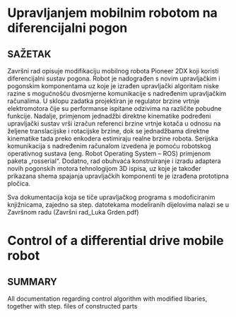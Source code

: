 # Upravljanjem mobilnim robotom na diferencijalni pogon

## SAŽETAK

Završni rad opisuje modifikaciju mobilnog robota Pioneer 2DX koji koristi diferencijalni sustav pogona. Robot je nadograđen s novim upravljačkim i pogonskim komponentama uz koje je izrađen upravljački algoritam niske razine s mogućnošću dvosmjerne komunikacije s nadređenim upravljačkim računalima. U sklopu zadatka projektiran je regulator brzine vrtnje elektromotora čije su performanse ispitane odzivima na različite pobudne funkcije. Nadalje, primjenom jednadžbi direktne kinematike podređeni upravljački sustav vrši izračun referenci brzine vrtnje kotača u odnosu na željene translacijske i rotacijske brzine, dok se jednadžbama direktne kinematike tada preko enkodera estimiraju realne brzine robota. Serijska komunikacija s nadređenim računalom izvedena je pomoću robotskog operativnog sustava (eng. Robot Operating System – ROS) primjenom paketa „rosserial“. Dodatno, rad obuhvaća konstruiranje i izradu adaptera novih pogonskih motora tehnologijom 3D ispisa, uz koje je također prikazana shema spajanja upravljačkih komponenti te je izrađena prototipna pločica.

Sva dokumentacija koja se tiče upravljačkog programa s modoficiranim knjižnicama, zajedno sa step. datotekama modeliranih dijelovima nalazi se u Završnom radu (Završni rad_Luka Grden.pdf)


# Control of a differential drive mobile robot

## SUMMARY

All documentation regarding control algorithm with modified libaries, together with step. files of constructed parts

